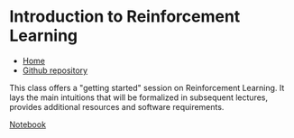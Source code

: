 # Introduction to Reinforcement Learning

* [Home](https://supaerodatascience.github.io/reinforcement-learning/)
* [Github repository](https://github.com/SupaeroDataScience/reinforcement-learning/)

This class offers a "getting started" session on Reinforcement Learning. It lays the main intuitions that will be formalized in subsequent lectures, provides additional resources and software requirements.

[Notebook](https://github.com/SupaeroDataScience/reinforcement-learning/blob/master/notebooks/RL0%20-%20Introduction%20to%20Reinforcement%20Learning.ipynb)

